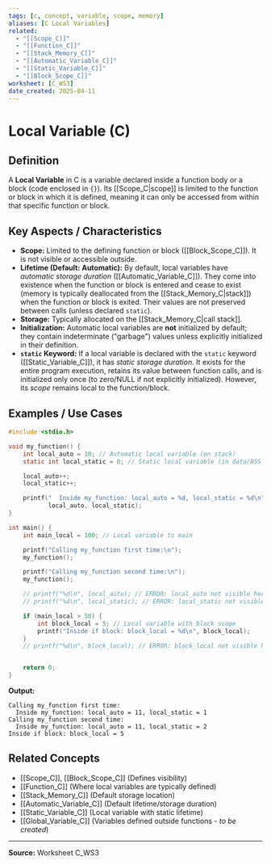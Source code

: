 ```yaml
---
tags: [c, concept, variable, scope, memory]
aliases: [C Local Variables]
related:
  - "[[Scope_C]]"
  - "[[Function_C]]"
  - "[[Stack_Memory_C]]"
  - "[[Automatic_Variable_C]]"
  - "[[Static_Variable_C]]"
  - "[[Block_Scope_C]]"
worksheet: [C_WS3]
date_created: 2025-04-11
---
```

# Local Variable (C)

## Definition

A **Local Variable** in C is a variable declared inside a function body or a block (code enclosed in `{}`). Its [[Scope_C|scope]] is limited to the function or block in which it is defined, meaning it can only be accessed from within that specific function or block.

## Key Aspects / Characteristics

- **Scope:** Limited to the defining function or block ([[Block_Scope_C]]). It is not visible or accessible outside.
- **Lifetime (Default: Automatic):** By default, local variables have *automatic storage duration* ([[Automatic_Variable_C]]). They come into existence when the function or block is entered and cease to exist (memory is typically deallocated from the [[Stack_Memory_C|stack]]) when the function or block is exited. Their values are not preserved between calls (unless declared `static`).
- **Storage:** Typically allocated on the [[Stack_Memory_C|call stack]].
- **Initialization:** Automatic local variables are **not** initialized by default; they contain indeterminate ("garbage") values unless explicitly initialized in their definition.
- **`static` Keyword:** If a local variable is declared with the `static` keyword ([[Static_Variable_C]]), it has *static storage duration*. It exists for the entire program execution, retains its value between function calls, and is initialized only once (to zero/NULL if not explicitly initialized). However, its *scope* remains local to the function/block.

## Examples / Use Cases

```c
#include <stdio.h>

void my_function() {
    int local_auto = 10; // Automatic local variable (on stack)
    static int local_static = 0; // Static local variable (in data/BSS segment)

    local_auto++;
    local_static++;

    printf("  Inside my_function: local_auto = %d, local_static = %d\n",
           local_auto, local_static);
}

int main() {
    int main_local = 100; // Local variable to main

    printf("Calling my_function first time:\n");
    my_function();

    printf("Calling my_function second time:\n");
    my_function();

    // printf("%d\n", local_auto); // ERROR: local_auto not visible here (out of scope)
    // printf("%d\n", local_static); // ERROR: local_static not visible here (out of scope)

    if (main_local > 50) {
        int block_local = 5; // Local variable with block scope
        printf("Inside if block: block_local = %d\n", block_local);
    }
    // printf("%d\n", block_local); // ERROR: block_local not visible here (out of scope)


    return 0;
}
```
**Output:**
```
Calling my_function first time:
  Inside my_function: local_auto = 11, local_static = 1
Calling my_function second time:
  Inside my_function: local_auto = 11, local_static = 2
Inside if block: block_local = 5
```

## Related Concepts
- [[Scope_C]], [[Block_Scope_C]] (Defines visibility)
- [[Function_C]] (Where local variables are typically defined)
- [[Stack_Memory_C]] (Default storage location)
- [[Automatic_Variable_C]] (Default lifetime/storage duration)
- [[Static_Variable_C]] (Local variable with static lifetime)
- [[Global_Variable_C]] (Variables defined outside functions - *to be created*)

---
**Source:** Worksheet C_WS3